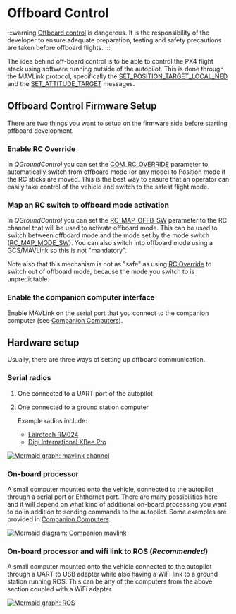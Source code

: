 # Offboard Control

:::warning
[Offboard control](../flight_modes/offboard.md) is dangerous.
It is the responsibility of the developer to ensure adequate preparation, testing and safety precautions are taken before offboard flights.
:::

The idea behind off-board control is to be able to control the PX4 flight stack using software running outside of the autopilot.
This is done through the MAVLink protocol, specifically the [SET_POSITION_TARGET_LOCAL_NED](https://mavlink.io/en/messages/common.html#SET_POSITION_TARGET_LOCAL_NED) and the [SET_ATTITUDE_TARGET](https://mavlink.io/en/messages/common.html#SET_ATTITUDE_TARGET) messages.

## Offboard Control Firmware Setup

There are two things you want to setup on the firmware side before starting offboard development.

### Enable RC Override

In _QGroundControl_ you can set the [COM_RC_OVERRIDE](../advanced_config/parameter_reference.md#COM_RC_OVERRIDE) parameter to automatically switch from offboard mode (or any mode) to Position mode if the RC sticks are moved.
This is the best way to ensure that an operator can easily take control of the vehicle and switch to the safest flight mode.

### Map an RC switch to offboard mode activation

In _QGroundControl_ you can set the [RC_MAP_OFFB_SW](../advanced_config/parameter_reference.md#RC_MAP_OFFB_SW) parameter to the RC channel that will be used to activate offboard mode.
This can be used to switch between offboard mode and the mode set by the mode switch ([RC_MAP_MODE_SW](../advanced_config/parameter_reference.md#RC_MAP_MODE_SW)).
You can also switch into offboard mode using a GCS/MAVLink so this is not "mandatory".

Note also that this mechanism is not as "safe" as using [RC Override](#enable-rc-override) to switch out of offboard mode, because the mode you switch to is unpredictable.

### Enable the companion computer interface

Enable MAVLink on the serial port that you connect to the companion computer (see [Companion Computers](../companion_computer/index.md)).

## Hardware setup

Usually, there are three ways of setting up offboard communication.

### Serial radios

1. One connected to a UART port of the autopilot
2. One connected to a ground station computer

   Example radios include:

   - [Lairdtech RM024](http://www.lairdtech.com/products/rm024)
   - [Digi International XBee Pro](http://www.digi.com/products/xbee-rf-solutions/modules)

[![Mermaid graph: mavlink channel](https://mermaid.ink/img/eyJjb2RlIjoiZ3JhcGggVEQ7XG4gIGduZFtHcm91bmQgU3RhdGlvbl0gLS1NQVZMaW5rLS0-IHJhZDFbR3JvdW5kIFJhZGlvXTtcbiAgcmFkMSAtLVJhZGlvUHJvdG9jb2wtLT4gcmFkMltWZWhpY2xlIFJhZGlvXTtcbiAgcmFkMiAtLU1BVkxpbmstLT4gYVtBdXRvcGlsb3RdOyIsIm1lcm1haWQiOnsidGhlbWUiOiJkZWZhdWx0In0sInVwZGF0ZUVkaXRvciI6ZmFsc2V9)](https://mermaid-js.github.io/mermaid-live-editor/#/edit/eyJjb2RlIjoiZ3JhcGggVEQ7XG4gIGduZFtHcm91bmQgU3RhdGlvbl0gLS1NQVZMaW5rLS0-IHJhZDFbR3JvdW5kIFJhZGlvXTtcbiAgcmFkMSAtLVJhZGlvUHJvdG9jb2wtLT4gcmFkMltWZWhpY2xlIFJhZGlvXTtcbiAgcmFkMiAtLU1BVkxpbmstLT4gYVtBdXRvcGlsb3RdOyIsIm1lcm1haWQiOnsidGhlbWUiOiJkZWZhdWx0In0sInVwZGF0ZUVkaXRvciI6ZmFsc2V9)

<!-- original mermaid graph
graph TD;
  gnd[Ground Station] --MAVLink-- > rad1[Ground Radio];
  rad1 --RadioProtocol-- > rad2[Vehicle Radio];
  rad2 --MAVLink-- > a[Autopilot];
-->

### On-board processor

A small computer mounted onto the vehicle, connected to the autopilot through a serial port or Ehthernet port.
There are many possibilities here and it will depend on what kind of additional on-board processing you want to do in addition to sending commands to the autopilot.
Some examples are provided in [Companion Computers](../companion_computer/index.md#companion-computer-options).

[![Mermaid diagram: Companion mavlink](https://mermaid.ink/img/eyJjb2RlIjoiZ3JhcGggVEQ7XG4gIGNvbXBbQ29tcGFuaW9uIENvbXB1dGVyXSAtLU1BVkxpbmstLT4gdWFydFtVQVJUIEFkYXB0ZXJdO1xuICB1YXJ0IC0tTUFWTGluay0tPiBBdXRvcGlsb3Q7IiwibWVybWFpZCI6eyJ0aGVtZSI6ImRlZmF1bHQifSwidXBkYXRlRWRpdG9yIjpmYWxzZX0)](https://mermaid-js.github.io/mermaid-live-editor/#/edit/eyJjb2RlIjoiZ3JhcGggVEQ7XG4gIGNvbXBbQ29tcGFuaW9uIENvbXB1dGVyXSAtLU1BVkxpbmstLT4gdWFydFtVQVJUIEFkYXB0ZXJdO1xuICB1YXJ0IC0tTUFWTGluay0tPiBBdXRvcGlsb3Q7IiwibWVybWFpZCI6eyJ0aGVtZSI6ImRlZmF1bHQifSwidXBkYXRlRWRpdG9yIjpmYWxzZX0)

<!-- original mermaid graph
graph TD;
  comp[Companion Computer] --MAVLink-- > uart[UART Adapter];
  uart --MAVLink-- > Autopilot;
-->

### On-board processor and wifi link to ROS (**_Recommended_**)

A small computer mounted onto the vehicle connected to the autopilot through a UART to USB adapter while also having a WiFi link to a ground station running ROS.
This can be any of the computers from the above section coupled with a WiFi adapter.

[![Mermaid graph: ROS](https://mermaid.ink/img/eyJjb2RlIjoiZ3JhcGggVERcbiAgc3ViZ3JhcGggR3JvdW5kICBTdGF0aW9uXG4gIGduZFtST1MgRW5hYmxlZCBDb21wdXRlcl0gLS0tIHFnY1txR3JvdW5kQ29udHJvbF1cbiAgZW5kXG4gIGduZCAtLU1BVkxpbmsvVURQLS0-IHdbV2lGaV07XG4gIHFnYyAtLU1BVkxpbmstLT4gdztcbiAgc3ViZ3JhcGggVmVoaWNsZVxuICBjb21wW0NvbXBhbmlvbiBDb21wdXRlcl0gLS1NQVZMaW5rLS0-IHVhcnRbVUFSVCBBZGFwdGVyXVxuICB1YXJ0IC0tLSBBdXRvcGlsb3RcbiAgZW5kXG4gIHcgLS0tIGNvbXAiLCJtZXJtYWlkIjp7InRoZW1lIjoiZGVmYXVsdCJ9LCJ1cGRhdGVFZGl0b3IiOmZhbHNlfQ)](https://mermaid-js.github.io/mermaid-live-editor/#/edit/eyJjb2RlIjoiZ3JhcGggVERcbiAgc3ViZ3JhcGggR3JvdW5kICBTdGF0aW9uXG4gIGduZFtST1MgRW5hYmxlZCBDb21wdXRlcl0gLS0tIHFnY1txR3JvdW5kQ29udHJvbF1cbiAgZW5kXG4gIGduZCAtLU1BVkxpbmsvVURQLS0-IHdbV2lGaV07XG4gIHFnYyAtLU1BVkxpbmstLT4gdztcbiAgc3ViZ3JhcGggVmVoaWNsZVxuICBjb21wW0NvbXBhbmlvbiBDb21wdXRlcl0gLS1NQVZMaW5rLS0-IHVhcnRbVUFSVCBBZGFwdGVyXVxuICB1YXJ0IC0tLSBBdXRvcGlsb3RcbiAgZW5kXG4gIHcgLS0tIGNvbXAiLCJtZXJtYWlkIjp7InRoZW1lIjoiZGVmYXVsdCJ9LCJ1cGRhdGVFZGl0b3IiOmZhbHNlfQ)

<!-- original mermaid graph
graph TD
  subgraph Ground  Station
  gnd[ROS Enabled Computer] --- qgc[qGroundControl]
  end
  gnd --MAVLink/UDP-- > w[WiFi];
  qgc --MAVLink-- > w;
  subgraph Vehicle
  comp[Companion Computer] --MAVLink-- > uart[UART Adapter]
  uart --- Autopilot
  end
  w --- comp
-->
